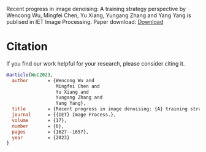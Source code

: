 Recent progress in image denoising: A training strategy perspective by Wencong Wu, Mingfei Chen, Yu Xiang, Yungang Zhang and Yang Yang is publised in IET Image Processing. Paper download:  [Download](https://ietresearch.onlinelibrary.wiley.com/doi/10.1049/ipr2.12748)

# Citation
If you find our work helpful for your research, please consider citing it.
```BibTex
@article{WuC2023,
  author       = {Wencong Wu and
                  Mingfei Chen and
                  Yu Xiang and
                  Yungang Zhang and
                  Yang Yang},
  title        = {Recent progress in image denoising: {A} training strategy perspective},
  journal      = {{IET} Image Process.},
  volume       = {17},
  number       = {6},
  pages        = {1627--1657},
  year         = {2023}
}
```
